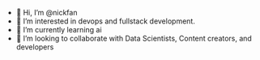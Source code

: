 - 👋 Hi, I’m @nickfan
- 👀 I’m interested in devops and fullstack development.
- 🌱 I’m currently learning ai
- 💞️ I’m looking to collaborate with Data Scientists, Content creators, and developers

<!---
nickfan/nickfan is a ✨ special ✨ repository because its `README.md` (this file) appears on your GitHub profile.
You can click the Preview link to take a look at your changes.
--->
